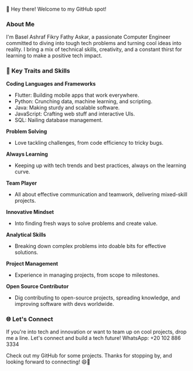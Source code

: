 👋 Hey there! Welcome to my GitHub spot!

### About Me
I'm Basel Ashraf Fikry Fathy Askar, a passionate Computer Engineer committed to diving into tough tech problems and turning cool ideas into reality. I bring a mix of technical skills, creativity, and a constant thirst for learning to make a positive tech impact.

### 🚀 Key Traits and Skills
**Coding Languages and Frameworks**
- Flutter: Building mobile apps that work everywhere.
- Python: Crunching data, machine learning, and scripting.
- Java: Making sturdy and scalable software.
- JavaScript: Crafting web stuff and interactive UIs.
- SQL: Nailing database management.

**Problem Solving**
- Love tackling challenges, from code efficiency to tricky bugs.

**Always Learning**
- Keeping up with tech trends and best practices, always on the learning curve.

**Team Player**
- All about effective communication and teamwork, delivering mixed-skill projects.

**Innovative Mindset**
- Into finding fresh ways to solve problems and create value.

**Analytical Skills**
- Breaking down complex problems into doable bits for effective solutions.

**Project Management**
- Experience in managing projects, from scope to milestones.

**Open Source Contributor**
- Dig contributing to open-source projects, spreading knowledge, and improving software with devs worldwide.

### 🌐 Let's Connect
If you're into tech and innovation or want to team up on cool projects, drop me a line. Let's connect and build a tech future! 
WhatsApp: +20 102 886 3334

Check out my GitHub for some projects. Thanks for stopping by, and looking forward to connecting! 😄🚀

